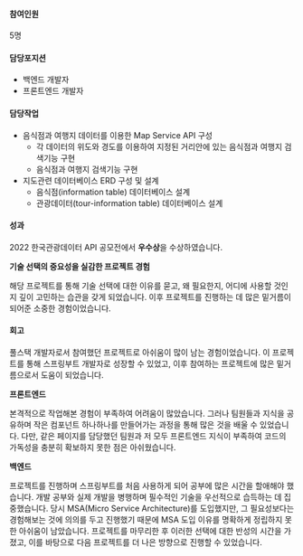 #### 참여인원
5명

#### 담당포지션
- 백엔드 개발자 
- 프론트엔드 개발자

#### 담당작업

- 음식점과 여행지 데이터를 이용한 Map Service API 구성
    - 각 데이터의 위도와 경도를 이용하여 지정된 거리안에 있는 음식점과 여행지 검색기능 구현
    - 음식점과 여행지 검색기능 구현
- 지도관련 데이터베이스 ERD 구성 및 설계
    - 음식점(information table) 데이터베이스 설계
    - 관광데이터(tour-information table) 데이터베이스 설계

#### 성과

2022 한국관광데이터 API 공모전에서 **우수상**을 수상하였습니다.


**기술 선택의 중요성을 실감한 프로젝트 경험**

해당 프로젝트를 통해 기술 선택에 대한 이유를 묻고, 왜 필요한지, 어디에 사용할 것인지 깊이 고민하는 습관을 갖게 되었습니다. 이후 프로젝트를 진행하는 데 많은 밑거름이 되어준 소중한 경험이었습니다.

#### 회고

풀스택 개발자로서 참여했던 프로젝트로 아쉬움이 많이 남는 경험이었습니다. 이 프로젝트를 통해 스프링부트 개발자로 성장할 수 있었고, 이후 참여하는 프로젝트에 많은 밑거름으로서 도움이 되었습니다.

**프론트엔드**
  
  본격적으로 작업해본 경험이 부족하여 어려움이 많았습니다. 그러나 팀원들과 지식을 공유하며 작은 컴포넌트 하나하나를 만들어가는 과정을 통해 많은 것을 배울 수 있었습니다. 
  다만, 같은 페이지를 담당했던 팀원과 저 모두 프론트엔드 지식이 부족하여 코드의 가독성을 충분히 확보하지 못한 점은 아쉬웠습니다.

**백엔드**
  
프로젝트를 진행하며 스프링부트를 처음 사용하게 되어 공부에 많은 시간을 할애해야 했습니다. 개발 공부와 실제 개발을 병행하며 필수적인 기술을 우선적으로 습득하는 데 집중했습니다. 당시 MSA(Micro Service Architecture)를 도입했지만, 그 필요성보다는 경험해보는 것에 의의를 두고 진행했기 때문에 MSA 도입 이유를 명확하게 정립하지 못한 아쉬움이 남았습니다. 프로젝트를 마무리한 후 이러한 선택에 대한 반성의 시간을 가졌고, 이를 바탕으로 다음 프로젝트를 더 나은 방향으로 진행할 수 있었습니다.
